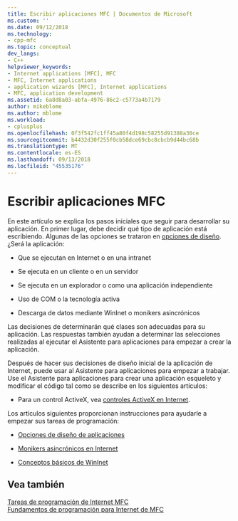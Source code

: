 ```yaml
---
title: Escribir aplicaciones MFC | Documentos de Microsoft
ms.custom: ''
ms.date: 09/12/2018
ms.technology:
- cpp-mfc
ms.topic: conceptual
dev_langs:
- C++
helpviewer_keywords:
- Internet applications [MFC], MFC
- MFC, Internet applications
- application wizards [MFC], Internet applications
- MFC, application development
ms.assetid: 6a8d8a03-abfa-4976-86c2-c5773a4b7179
author: mikeblome
ms.author: mblome
ms.workload:
- cplusplus
ms.openlocfilehash: 0f3f542fc1ff45a80f4d198c58255d91388a30ce
ms.sourcegitcommit: b4432d30f255f0cb58dce69cbc8cbcb9d44bc68b
ms.translationtype: MT
ms.contentlocale: es-ES
ms.lasthandoff: 09/13/2018
ms.locfileid: "45535176"
---
```

# <a name="writing-mfc-applications"></a>Escribir aplicaciones MFC
En este artículo se explica los pasos iniciales que seguir para desarrollar su aplicación. En primer lugar, debe decidir qué tipo de aplicación está escribiendo. Algunas de las opciones se trataron en [opciones de diseño](../mfc/application-design-choices.md). ¿Será la aplicación:  
  
-   Que se ejecutan en Internet o en una intranet  
  
-   Se ejecuta en un cliente o en un servidor  
  
-   Se ejecuta en un explorador o como una aplicación independiente  
  
-   Uso de COM o la tecnología activa  
  
-   Descarga de datos mediante WinInet o monikers asincrónicos  
  
 Las decisiones de determinarán qué clases son adecuadas para su aplicación. Las respuestas también ayudan a determinar las selecciones realizadas al ejecutar el Asistente para aplicaciones para empezar a crear la aplicación.  
  
 Después de hacer sus decisiones de diseño inicial de la aplicación de Internet, puede usar al Asistente para aplicaciones para empezar a trabajar. Use el Asistente para aplicaciones para crear una aplicación esqueleto y modificar el código tal como se describe en los siguientes artículos:  
  
-   Para un control ActiveX, vea [controles ActiveX en Internet](../mfc/activex-controls-on-the-internet.md).  
  
 Los artículos siguientes proporcionan instrucciones para ayudarle a empezar sus tareas de programación:  
  
-   [Opciones de diseño de aplicaciones](../mfc/application-design-choices.md)  
  
-   [Monikers asincrónicos en Internet](../mfc/asynchronous-monikers-on-the-internet.md)  
  
-   [Conceptos básicos de WinInet](../mfc/wininet-basics.md)  
  
## <a name="see-also"></a>Vea también  
 [Tareas de programación de Internet MFC](../mfc/mfc-internet-programming-tasks.md)   
 [Fundamentos de programación para Internet de MFC](../mfc/mfc-internet-programming-basics.md)

